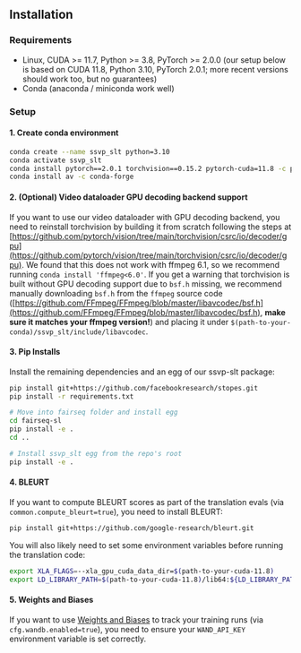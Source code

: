 ## Installation

### Requirements
- Linux, CUDA >= 11.7, Python >= 3.8, PyTorch >= 2.0.0 (our setup below is based on CUDA 11.8, Python 3.10, PyTorch 2.0.1; more recent versions should work too, but no guarantees)
- Conda (anaconda / miniconda work well)

### Setup

#### 1. Create conda environment
```bash
conda create --name ssvp_slt python=3.10
conda activate ssvp_slt
conda install pytorch==2.0.1 torchvision==0.15.2 pytorch-cuda=11.8 -c pytorch -c nvidia
conda install av -c conda-forge
```

#### 2. (Optional) Video dataloader GPU decoding backend support
If you want to use our video dataloader with GPU decoding backend, you need to reinstall torchvision by building it from scratch following the steps at [https://github.com/pytorch/vision/tree/main/torchvision/csrc/io/decoder/gpu](https://github.com/pytorch/vision/tree/main/torchvision/csrc/io/decoder/gpu). We found that this does not work with ffmpeg 6.1, so we recommend running `conda install 'ffmpeg<6.0'`. If you get a warning that torchvision is built without GPU decoding support due to `bsf.h` missing, we recommend manually downloading `bsf.h` from the `ffmpeg` source code ([https://github.com/FFmpeg/FFmpeg/blob/master/libavcodec/bsf.h](https://github.com/FFmpeg/FFmpeg/blob/master/libavcodec/bsf.h), **make sure it matches your ffmpeg version!**) and placing it under `$(path-to-your-conda)/ssvp_slt/include/libavcodec`.

#### 3. Pip Installs
Install the remaining dependencies and an egg of our ssvp-slt package:
```bash
pip install git+https://github.com/facebookresearch/stopes.git
pip install -r requirements.txt

# Move into fairseq folder and install egg
cd fairseq-sl
pip install -e .
cd ..

# Install ssvp_slt egg from the repo's root
pip install -e .
```

#### 4. BLEURT 
If you want to compute BLEURT scores as part of the translation evals (via `common.compute_bleurt=true`), you need to install BLEURT:
```bash
pip install git+https://github.com/google-research/bleurt.git
```

You will also likely need to set some environment variables before running the translation code: 
```bash
export XLA_FLAGS=--xla_gpu_cuda_data_dir=$(path-to-your-cuda-11.8)
export LD_LIBRARY_PATH=$(path-to-your-cuda-11.8)/lib64:${LD_LIBRARY_PATH}
```

#### 5. Weights and Biases
If you want to use [Weights and Biases](https://wandb.ai) to track your training runs (via `cfg.wandb.enabled=true`), you need to ensure your `WAND_API_KEY` environment variable is set correctly.